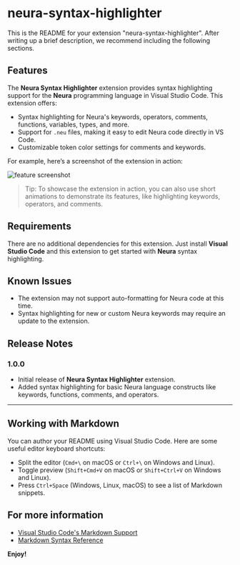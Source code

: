 # neura-syntax-highlighter

This is the README for your extension "neura-syntax-highlighter". After writing up a brief description, we recommend including the following sections.

## Features

The **Neura Syntax Highlighter** extension provides syntax highlighting support for the **Neura** programming language in Visual Studio Code. This extension offers:

- Syntax highlighting for Neura's keywords, operators, comments, functions, variables, types, and more.
- Support for `.neu` files, making it easy to edit Neura code directly in VS Code.
- Customizable token color settings for comments and keywords.

For example, here’s a screenshot of the extension in action:

![feature screenshot](images/feature-x.png)

> Tip: To showcase the extension in action, you can also use short animations to demonstrate its features, like highlighting keywords, operators, and comments.

## Requirements

There are no additional dependencies for this extension. Just install **Visual Studio Code** and this extension to get started with **Neura** syntax highlighting.


## Known Issues

- The extension may not support auto-formatting for Neura code at this time.
- Syntax highlighting for new or custom Neura keywords may require an update to the extension.

## Release Notes

### 1.0.0

- Initial release of **Neura Syntax Highlighter** extension.
- Added syntax highlighting for basic Neura language constructs like keywords, functions, comments, and operators.

---

## Working with Markdown

You can author your README using Visual Studio Code. Here are some useful editor keyboard shortcuts:

* Split the editor (`Cmd+\` on macOS or `Ctrl+\` on Windows and Linux).
* Toggle preview (`Shift+Cmd+V` on macOS or `Shift+Ctrl+V` on Windows and Linux).
* Press `Ctrl+Space` (Windows, Linux, macOS) to see a list of Markdown snippets.

## For more information

* [Visual Studio Code's Markdown Support](http://code.visualstudio.com/docs/languages/markdown)
* [Markdown Syntax Reference](https://help.github.com/articles/markdown-basics/)

**Enjoy!**
